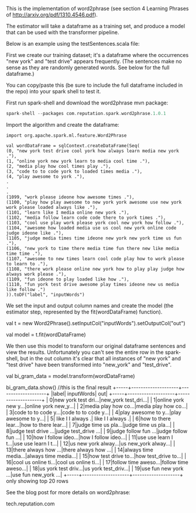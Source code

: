 This is the implementation of word2phrase (see section 4 Learning Phrases of http://arxiv.org/pdf/1310.4546.pdf).

The estimator will take a dataframe as a training set, and produce a model that can be used with the transformer pipeline.

Below is an example using the testSentences.scala file:

First we create our training dataset; it's a dataframe where the occurrences "new york" and "test drive" appears frequently.  (The sentences make no sense as they are randomly generated words.  See below for the full dataframe.)

You can copy/paste this (be sure to include the full dataframe included in the repo) into your spark shell to test it.

First run spark-shell and download the word2phrase mvn package:

  ```scala
  spark-shell --packages com.reputation.spark.word2phrase.1.0.1
  ```

Import the algorithm and create the dataframe:

  ```
  import org.apache.spark.ml.feature.Word2Phrase

  val wordDataFrame = sqlContext.createDataFrame(Seq(
  (0, "new york test drive cool york how always learn media new york ."),
  (1, "online york new york learn to media cool time ."),
  (2, "media play how cool times play ."),
  (3, "code to to code york to loaded times media ."),
  (4, "play awesome to york ."),
  .
  .
  .
  (1099, "work please ideone how awesome times ."),
  (1100, "play how play awesome to new york york awesome use new york work please loaded always like ."),
  (1101, "learn like I media online new york ."),
  (1102, "media follow learn code code there to york times ."),
  (1103, "cool use play work please york cool new york how follow ."),
  (1104, "awesome how loaded media use us cool new york online code judge ideone like ."),
  (1105, "judge media times time ideone new york new york time us fun ."),
  (1106, "new york to time there media time fun there new like media time time ."),
  (1107, "awesome to new times learn cool code play how to work please to learn to ."),
  (1108, "there work please online new york how to play play judge how always work please ."),
  (1109, "fun ideone to play loaded like how ."),
  (1110, "fun york test drive awesome play times ideone new us media like follow .")
  )).toDF("label", "inputWords")
  ```

We set the input and output column names and create the model (the estimator step, represented by the fit(wordDataFrame) function).

  val t = new Word2Phrase().setInputCol("inputWords").setOutputCol("out")

  val model = t.fit(wordDataFrame)

We then use this model to transform our original dataframe sentences and view the results.  Unfortunately you can't see the entire row in the spark-shell, but in the out column it's clear that all instances of "new york" and "test drive" have been transformed into "new_york" and "test_drive".

  val bi_gram_data = model.transform(wordDataFrame)

  bi_gram_data.show()
  //this is the final result
  +-----+--------------------+--------------------+
  |label|          inputWords|                 out|
  +-----+--------------------+--------------------+
  |    0|new york test dri...|new_york test_dri...|
  |    1|online york new y...|online york new_y...|
  |    2|media play how co...|media play how co...|
  |    3|code to to code y...|code to to code y...|
  |    4|play awesome to y...|play awesome to y...|
  |    5|   like I I always .|   like I I always .|
  |    6|how to there lear...|how to there lear...|
  |    7|judge time us pla...|judge time us pla...|
  |    8|judge test drive ...|judge test_drive ...|
  |    9|judge follow fun ...|judge follow fun ...|
  |   10|how I follow ideo...|how I follow ideo...|
  |   11|use use learn I t...|use use learn I t...|
  |   12|us new york alway...|us new_york alway...|
  |   13|there always how ...|there always how ...|
  |   14|always time media...|always time media...|
  |   15|how test drive to...|how test_drive to...|
  |   16|cool us online ti...|cool us online ti...|
  |   17|follow time aweso...|follow time aweso...|
  |   18|us york test driv...|us york test_driv...|
  |   19|use fun new york ...|use fun new_york ...|
  +-----+--------------------+--------------------+
  only showing top 20 rows

See the blog post for more details on word2phrase:

tech.reputation.com